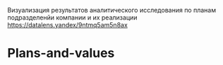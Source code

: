 Визуализация результатов аналитического исследования по планам подразделенйи компании и их реализации
https://datalens.yandex/9ntmq5am5n8ax
# Plans-and-values
